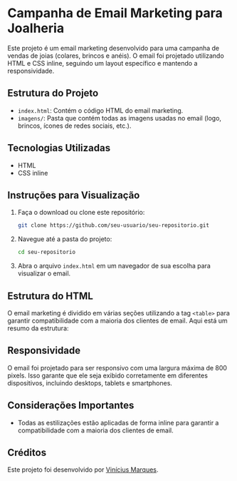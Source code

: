 # Campanha de Email Marketing para Joalheria

Este projeto é um email marketing desenvolvido para uma campanha de vendas de joias (colares, brincos e anéis). O email foi projetado utilizando HTML e CSS inline, seguindo um layout específico e mantendo a responsividade.

## Estrutura do Projeto

- `index.html`: Contém o código HTML do email marketing.
- `imagens/`: Pasta que contém todas as imagens usadas no email (logo, brincos, ícones de redes sociais, etc.).

## Tecnologias Utilizadas

- HTML
- CSS inline

## Instruções para Visualização

1. Faça o download ou clone este repositório:
    ```sh
    git clone https://github.com/seu-usuario/seu-repositorio.git
    ```
2. Navegue até a pasta do projeto:
    ```sh
    cd seu-repositorio
    ```
3. Abra o arquivo `index.html` em um navegador de sua escolha para visualizar o email.

## Estrutura do HTML

O email marketing é dividido em várias seções utilizando a tag `<table>` para garantir compatibilidade com a maioria dos clientes de email. Aqui está um resumo da estrutura:

## Responsividade

O email foi projetado para ser responsivo com uma largura máxima de 800 pixels. Isso garante que ele seja exibido corretamente em diferentes dispositivos, incluindo desktops, tablets e smartphones.

## Considerações Importantes

- Todas as estilizações estão aplicadas de forma inline para garantir a compatibilidade com a maioria dos clientes de email.

## Créditos

Este projeto foi desenvolvido por [Vinícius Marques](https://github.com/vdavidmarques).

